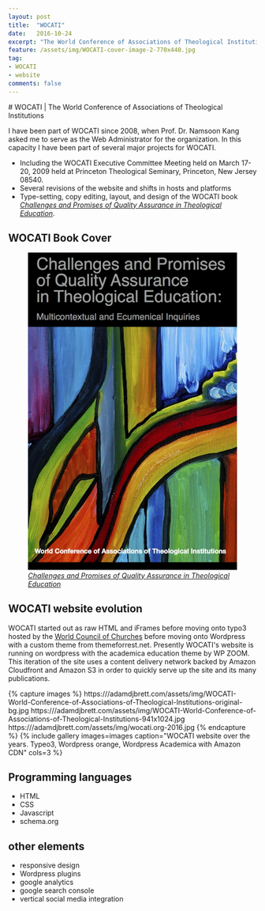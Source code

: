 ```yaml
---
layout: post
title:  "WOCATI"
date:   2016-10-24
excerpt: "The World Conference of Associations of Theological Institutions (WOCATI) serves as a support network for global theological education."
feature: /assets/img/WOCATI-cover-image-2-770x440.jpg
tag:
- WOCATI
- website
comments: false
---
```

<meta property="article:author" content="https://www.facebook.com/adamdjbrett" />
# WOCATI | The World Conference of Associations of Theological Institutions

I have been part of WOCATI since 2008, when Prof. Dr. Namsoon Kang asked me to serve as the Web Administrator for the organization.
In this capacity I have been part of several major projects for WOCATI.

* Including the WOCATI Executive Committee Meeting held on March 17-20, 2009 held at Princeton Theological Seminary, Princeton, New Jersey 08540.
* Several revisions of the website and shifts in hosts and platforms  
* Type-setting, copy editing, layout, and design of the WOCATI book [_Challenges and Promises of Quality Assurance in Theological Education_](https:///wocati.org/work/challenges-promises-quality-assurance-theological-education/).

## WOCATI Book Cover
<figure>
	<a href="/assets/img/WOCATI-cover-image-2.jpg"><img src="/assets/img/WOCATI-cover-image-2-677x1024.jpg"></a>
	<figcaption><a href="https:///wocati.org/work/challenges-promises-quality-assurance-theological-education/"><em>Challenges and Promises of Quality Assurance in Theological Education</em></a></figcaption>
</figure>

## WOCATI website evolution
WOCATI started out as raw HTML and iFrames before moving onto typo3 hosted by the [World Council of Churches](https:///oikoumene.org) before moving onto Wordpress with a custom theme from themeforrest.net. Presently WOCATI's website is running on wordpress with the academica education theme by WP ZOOM. This iteration of the site uses a content delivery network backed by Amazon Cloudfront and Amazon S3 in order to quickly serve up the site and its many publications.

{% capture images %}
	https:///adamdjbrett.com/assets/img/WOCATI-World-Conference-of-Associations-of-Theological-Institutions-original-bg.jpg
	https:///adamdjbrett.com/assets/img/WOCATI-World-Conference-of-Associations-of-Theological-Institutions-941x1024.jpg
	https:///adamdjbrett.com/assets/img/wocati.org-2016.jpg
{% endcapture %}
{% include gallery images=images caption="WOCATI website over the years. Typeo3, Wordpress orange, Wordpress Academica with Amazon CDN" cols=3 %}

## Programming languages
* HTML
* CSS
* Javascript
* schema.org

## other elements
* responsive design
* Wordpress plugins
* google analytics
* google search console
* vertical social media integration
